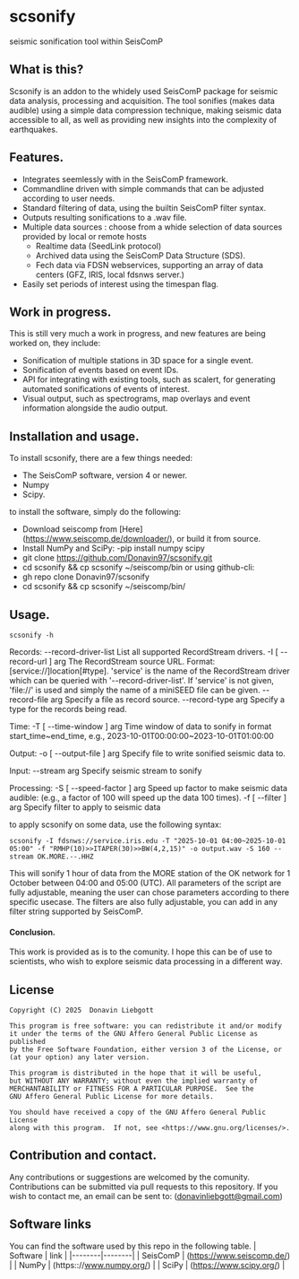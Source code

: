 # scsonify
seismic sonification tool within SeisComP

## What is this?
Scsonify is an addon to the whidely used SeisComP package for seismic data analysis, processing and acquisition.
The tool sonifies (makes data audible) using a simple data compression technique, making seismic data accessible to all, as well as providing new insights into the complexity of earthquakes.
## Features.
- Integrates seemlessly with in the SeisComP framework.
- Commandline driven with simple commands that can be adjusted according to user needs.
- Standard filtering of data, using the builtin SeisComP filter syntax.
- Outputs resulting sonifications to a .wav file.
- Multiple data sources : choose from a whide selection of data sources provided by local or remote hosts
  - Realtime data (SeedLink protocol)
  - Archived data using the SeisComP Data Structure (SDS).
  - Fech data via FDSN webservices, supporting an array of data centers (GFZ, IRIS, local fdsnws server.)
- Easily set periods of interest using the timespan flag.
## Work in progress.
This is still very much a work in progress, and new features are being worked on, they include:
- Sonification of multiple stations in 3D space for a single event.
- Sonification of events based on event IDs.
- API for integrating with existing tools, such as scalert, for generating automated sonifications of events of interest.
- Visual output, such as spectrograms, map overlays and event information alongside the audio output.

## Installation and usage.
To install scsonify, there are a few things needed:
- The SeisComP software, version 4 or newer.
- Numpy
- Scipy.

to install the software, simply do the following:

- Download seiscomp from [Here] (https://www.seiscomp.de/downloader/), or build it from source.
- Install NumPy and SciPy:
  -pip install numpy scipy
- git clone https://github.com/Donavin97/scsonify.git
- cd scsonify && cp scsonify ~/seiscomp/bin
or using github-cli:
- gh repo clone Donavin97/scsonify
- cd scsonify && cp scsonify ~/seiscomp/bin/

## Usage.
```
scsonify -h
```
Records:
  --record-driver-list       List all supported RecordStream drivers.
  -I [ --record-url ] arg    The RecordStream source URL. Format:
                             [service://]location[#type]. 'service' is the name
                             of the RecordStream driver which can be queried
                             with '--record-driver-list'. If 'service' is not
                             given, 'file://' is used and simply the name of a
                             miniSEED file can be given.
  --record-file arg          Specify a file as record source.
  --record-type arg          Specify a type for the records being read.

Time:
  -T [ --time-window ] arg   Time window of data to sonify in format
                             start_time~end_time, e.g.,
                             2023-10-01T00:00:00~2023-10-01T01:00:00

Output:
  -o [ --output-file ] arg   Specify file to write sonified seismic data to.

Input:
  --stream arg               Specify seismic stream to sonify

Processing:
  -S [ --speed-factor ] arg  Speed up factor to make seismic data audible:
                             (e.g., a factor of 100 will speed up the data 100
                             times).
  -f [ --filter ] arg        Specify filter to apply to seismic data

to apply scsonify on some data, use the following syntax:
```
scsonify -I fdsnws://service.iris.edu -T "2025-10-01 04:00~2025-10-01 05:00" -f "RMHP(10)>>ITAPER(30)>>BW(4,2,15)" -o output.wav -S 160 --stream OK.MORE.--.HHZ
```
This will sonify 1 hour of data from the MORE station of the OK network for 1 October between 04:00 and 05:00 (UTC).
All parameters of the script are fully adjustable, meaning the user can chose parameters according to there specific usecase.
The filters are also fully adjustable, you can add in any filter string supported by SeisComP.
#### Conclusion.
This work is provided as is to the comunity.
I hope this can be of use to scientists, who wish to explore seismic data processing in a different way.
## License
    Copyright (C) 2025  Donavin Liebgott

    This program is free software: you can redistribute it and/or modify
    it under the terms of the GNU Affero General Public License as published
    by the Free Software Foundation, either version 3 of the License, or
    (at your option) any later version.

    This program is distributed in the hope that it will be useful,
    but WITHOUT ANY WARRANTY; without even the implied warranty of
    MERCHANTABILITY or FITNESS FOR A PARTICULAR PURPOSE.  See the
    GNU Affero General Public License for more details.

    You should have received a copy of the GNU Affero General Public License
    along with this program.  If not, see <https://www.gnu.org/licenses/>.
 
## Contribution and contact.
Any contributions or suggestions are welcomed by the comunity.
Contributions can be submitted via pull requests to this repository.
If you wish to contact me, an email can be sent to:
(donavinliebgott@gmail.com)
## Software links
You can find the software used by this repo in the following table.
| Software | link |
|--------|--------|
| SeisComP | (https://www.seiscomp.de/) |
| NumPy | (https:://www.numpy.org/) |
| SciPy | (https://www.scipy.org/) |

